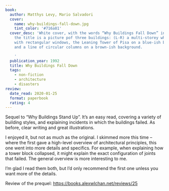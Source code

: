 ```yaml
---
book:
  author: Matthys Levy, Mario Salvadori
  cover:
    name: why-buildings-fall-down.jpg
    tint_color: '#716a81'
  cover_desc: 'White cover, with the words “Why Buildings Fall Down” in blue. Below
    the title is a picture pof three buildings: (L-R) a multi-storey white building
    with rectangular windows, the Leaning Tower of Pisa on a blue-ish background,
    and a line of circular columns on a brown-ish background.

    '
  publication_year: 1992
  title: Why Buildings Fall Down
  tags:
    - non-fiction
    - architecture
    - disasters
review:
  date_read: 2020-01-25
  format: paperbook
  rating: 4
---
```


Sequel to “Why Buildings Stand Up”. It’s an easy read, covering a variety of building styles, and explaining incidents in which the buildings failed. As before, clear writing and great illustrations.

I enjoyed it, but not as much as the original. I skimmed more this time – where the first gave a high-level overview of architectural principles, this one went into more details and specifics. For example, when explaining how a tower block collapsed, it might explain the exact configuration of joints that failed. The general overview is more interesting to me.

I’m glad I read them both, but I’d only recommend the first one unless you want more of the details.

Review of the prequel: <https://books.alexwlchan.net/reviews/25>
